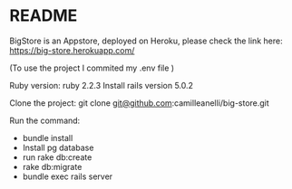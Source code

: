 # README

BigStore is an Appstore, deployed on Heroku, please check the link here:
https://big-store.herokuapp.com/

(To use the project I commited my .env file )

Ruby version: ruby 2.2.3
Install rails version  5.0.2

Clone the project: git clone git@github.com:camilleanelli/big-store.git


Run the command:

- bundle install
- Install pg database
- run rake db:create 
- rake db:migrate
- bundle exec rails server

